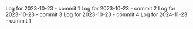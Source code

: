 Log for 2023-10-23 - commit 1
Log for 2023-10-23 - commit 2
Log for 2023-10-23 - commit 3
Log for 2023-10-23 - commit 4
Log for 2024-11-23 - commit 1
